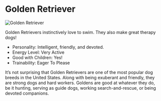 <html>

<head>
  <meta charset="utf-8">
  <link rel="stylesheet" href="styles.css">
  <title>Golden Retriever</title>

</head>

<body>
  <div id="container">
  <div id = "card" class="animal-info">
    <h1> Golden Retriever </h1>
    <!-- photo credit: wikipedia.org, image taken by Ritik -->
    <img src="https://s31.postimg.cc/6sq7n170r/golden.jpg" alt="Golden Retriever">
    <div class = "animal-info"> <p id = "interesting-fact"> Golden Retrievers instinctively love to swim. They also make great therapy dogs!</p>
      <ul id="facts">
        <li><span class="label">Personality</span>: <span class = "details"> Intelligent, friendly, and devoted.</span>
        </li>
        <li>
          <span class = "label">Energy Level</span>:<span class = "details"> Very Active</span>
        </li>
        <li>
          <span class = "label">Good with Children</span>: <span class = "details"> Yes!</span>
        </li>
        <li>
          <span class= "label">Trainability</span>: <span class = "details"> Eager To Please</span>
        </li>
      </ul>
      <p id="summary">It’s not surprising that Golden Retrievers are one of the most popular dog breeds in the United States. Along with being exuberant and friendly, they are strong dogs and hard workers. Goldens are good at whatever they do, be it hunting, serving as guide dogs, working search-and-rescue, or being devoted companions.
      </p>
    </div>
  </div>
</body>

</html>
